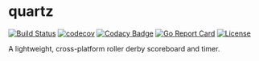 # quartz

[![Build Status](https://travis-ci.org/mrogaski/quartz.svg?branch=develop)](https://travis-ci.org/mrogaski/quartz) 
[![codecov](https://codecov.io/gh/mrogaski/quartz/branch/develop/graph/badge.svg)](https://codecov.io/gh/mrogaski/quartz)
[![Codacy Badge](https://api.codacy.com/project/badge/Grade/9c55f015c5724345aea7009fce1a1a93)](https://www.codacy.com/app/mrogaski/quartz?utm_source=github.com&amp;utm_medium=referral&amp;utm_content=mrogaski/quartz&amp;utm_campaign=Badge_Grade)
[![Go Report Card](https://goreportcard.com/badge/github.com/mrogaski/quartz?style=flat)](https://goreportcard.com/report/github.com/mrogaski/quartz)
[![License](http://img.shields.io/badge/license-mit-blue.svg?style=flat)](https://raw.githubusercontent.com/mrogaski/quartz/master/LICENSE)

A lightweight, cross-platform roller derby scoreboard and timer. 
